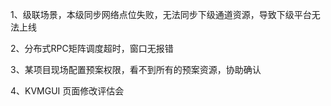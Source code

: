 
1、级联场景，本级同步网络点位失败，无法同步下级通道资源，导致下级平台无法上线

2、分布式RPC矩阵调度超时，窗口无报错

3、某项目现场配置预案权限，看不到所有的预案资源，协助确认

4、KVMGUI 页面修改评估会